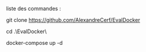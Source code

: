 liste des commandes : 

git clone https://github.com/AlexandreCerf/EvalDocker

cd .\EvalDocker\

docker-compose up -d
